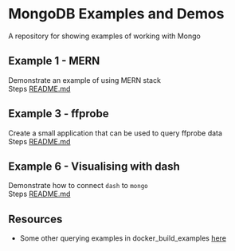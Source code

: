 # MongoDB Examples and Demos

A repository for showing examples of working with Mongo

## Example 1 - MERN

Demonstrate an example of using MERN stack  
Steps [README.md](./01_mern/README.md)  

## Example 3 - ffprobe

Create a small application that can be used to query ffprobe data  
Steps [README.md](./03_ffprobe/README.md)  

## Example 6 - Visualising with dash

Demonstrate how to connect `dash` to `mongo`  
Steps [README.md](./06_dash/README.md)  

## Resources

* Some other querying examples in docker_build_examples [here](https://github.com/chrisguest75/docker_build_examples/tree/master/45_docker_scan_process_mongo)
